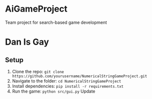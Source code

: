 # AiGameProject
Team project for search-based game development
# Dan Is Gay
## Setup
1. Clone the repo: `git clone https://github.com/yourusername/NumericalStringGameProject.git`
2. Navigate to the folder: `cd NumericalStringGameProject`
3. Install dependencies: `pip install -r requirements.txt`
4. Run the game: `python src/gui.py`
Update